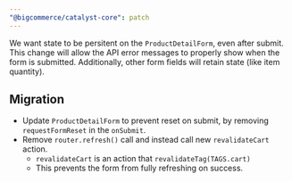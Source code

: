 ```yaml
---
"@bigcommerce/catalyst-core": patch
---
```


We want state to be persitent on the `ProductDetailForm`, even after submit. This change will allow the API error messages to properly show when the form is submitted. Additionally, other form fields will retain state (like item quantity).

## Migration

- Update `ProductDetailForm` to prevent reset on submit, by removing `requestFormReset` in the `onSubmit`.
- Remove `router.refresh()` call and instead call new `revalidateCart` action.
  - `revalidateCart` is an action that `revalidateTag(TAGS.cart)`
  - This prevents the form from fully refreshing on success.
